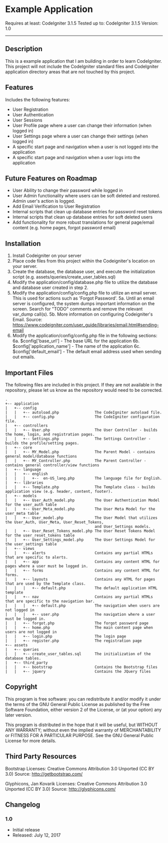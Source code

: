 # Example Application

Requires at least: CodeIgniter 3.1.5
Tested up to: CodeIgniter 3.1.5
Version: 1.0

---

## Description

This is a example application that I am building in order to learn CodeIgniter. This project will not include the CodeIgniter standard files and CodeIgniter application directory areas that are not touched by this project.

## Features

Includes the following features:

* User Registration
* User Authentication
* User Sessions
* User Profile page where a user can change their information (when logged in)
* User Settings page where a user can change their settings (when logged in)
* A specific start page and navigation when a user is not logged into the application
* A specific start page and navigation when a user logs into the application

## Future Features on Roadmap

* User Ability to change their password while logged in
* User Admin functionality where users can be soft deleted and restored. Admin user's action is logged.
* Add Email Verification to User Registration
* Internal scripts that clean up database entries for password reset tokens
* Internal scripts that clean up database entries for soft deleted users
* Add functionality for more robust translations for general page/email content (e.g. home pages, forgot password email)

## Installation

1. Install Codeigniter on your server
2. Place code files from this project within the Codeigniter's location on your server.
3. Create the database, the database user, and execute the initialization script
(e.g. assets/queries/create_user_tables.sql)
4. Modify the application/config/database.php file to utilize the database and database user created in step 2.
5. Modify the application/config/config.php file to utilize an email server. This is used for actions such as
'Forgot Password'.
5a. Until an email server is configured, the system dumps important information on the screen.
Search for "TODO" comments and remove the relevant var_dump call(s).
5b. More information on configuring Codeigniter's Email.
Source: https://www.codeigniter.com/user_guide/libraries/email.html#sending-email
6. Modify the application/config/config.php file in the following sections:
6a. $config['base_url'] - The base URL for the application
6b. $config['application_name'] - The name of the application
6c. $config['default_email'] - The default email address used when sending out emails.

## Important Files

The following files are included in this project. If they are not available in the repository, please let us know as the repository would need to be corrected.

```
.
+-- application
|   +-- config
|   |   +-- autoload.php                The CodeIgniter autoload file.
|   |   +-- config.php                  The CodeIgniter configuration file.
|   +-- controllers
|   |   +-- User.php                    The User Controller - builds the home, login, and registration pages.
|   |   +-- Settings.php                The Settings Controller - builds the profile/setting pages.
|   +-- core
|   |   +-- MY_Model.php                The Parent Model - contains general model/database functions
|   |   +-- MY_Controller.php           The Parent Controller - contains general controller/view functions
|   +-- language
|   |   +-- english
|   |   |   +--  en-US_lang.php         The language file for English.
|   +-- libraries
|   |   +-- Template.php                The Template class - builds application view (e.g. header, content, footer).
|   +-- models
|   |   +-- User_Auth_model.php         The User Authentication Model for the user_auth table
|   |   +-- User_Meta_model.php         The User Meta Model for the user_meta table
|   |   +-- User_model.php              The User Model that utilizes the User_Auth, User_Meta, User_Reset_Tokens,
                                        and User_Settings models.
|   |   +-- User_Reset_Tokens_model.php The User Reset Tokens Model for the user_reset_tokens table
|   |   +-- User_Settings_model.php     The User Settings Model for the user_settings table
|   +-- views
|   |   +-- alerts                      Contains any partial HTMLs that are specific to alerts.
|   |   +-- app                         Contains any content HTML for pages where a user must be logged in.
|   |   +-- forms                       Contains any content HTML for forms.
|   |   +-- layouts                     Contains any HTML for pages that are used by the Template class.
|   |   |   +-- default.php             The default application HTML template
|   |   +-- nav                         Contains any partial HTMLs that are specific to the navigation bar.
|   |   |   +-- default.php             The navigation when users are not logged in
|   |   |   +-- user.php                The navigation where a user must be logged in.
|   |   +-- forgot.php                  The forgot password page
|   |   +-- home.php                    The main content page when users are not logged in
|   |   +-- login.php                   The login page
|   |   +-- register.php                The registration page
+-- assets
|   +-- queries
|   |   +-- create_user_tables.sql      The initialization of the database tables.
|   +-- third_party
|   |   +-- bootstrap                   Contains the Bootstrap files
|   |   +-- jquery                      Contains the JQuery files
```

## Copyright

This program is free software: you can redistribute it and/or modify it under the terms of the GNU General Public License as published by the Free Software Foundation, either version 2 of the License, or (at your option) any later version.

This program is distributed in the hope that it will be useful, but WITHOUT ANY WARRANTY; without even the implied warranty of MERCHANTABILITY or FITNESS FOR A PARTICULAR PURPOSE. See the GNU General Public License for more details.

## Third Party Resources

Bootstrap
Licenses: Creative Commons Attribution 3.0 Unported (CC BY 3.0)
Source: http://getbootstrap.com/

Glyphicons, Jan Kovarik
Licenses: Creative Commons Attribution 3.0 Unported (CC BY 3.0)
Source: http://glyphicons.com/

## Changelog

### 1.0

* Initial release
* Released: July 12, 2017


